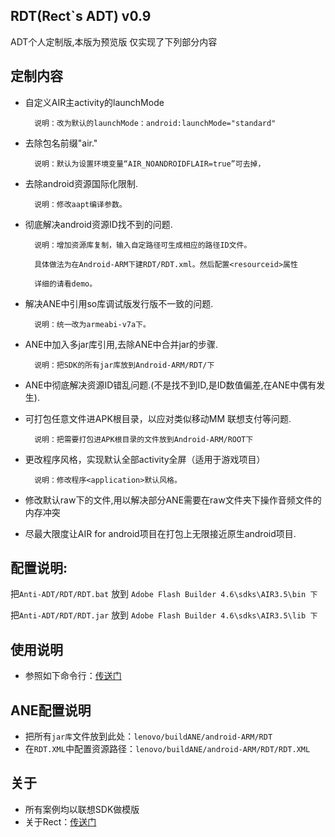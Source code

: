 ## RDT(Rect`s ADT) v0.9 ##
ADT个人定制版,本版为预览版 仅实现了下列部分内容

## 定制内容 ##
* 自定义AIR主activity的launchMode

		说明：改为默认的launchMode：android:launchMode="standard"

* 去除包名前缀"air."

		说明：默认为设置环境变量“AIR_NOANDROIDFLAIR=true”可去掉，

* 去除android资源国际化限制.

		说明：修改aapt编译参数。

* 彻底解决android资源ID找不到的问题.

		说明：增加资源库复制，输入自定路径可生成相应的路径ID文件。

		具体做法为在Android-ARM下建RDT/RDT.xml。然后配置<resourceid>属性

		详细的请看demo。

* 解决ANE中引用so库调试版发行版不一致的问题.

		说明：统一改为armeabi-v7a下。

* ANE中加入多jar库引用,去除ANE中合并jar的步骤.

		说明：把SDK的所有jar库放到Android-ARM/RDT/下

* ANE中彻底解决资源ID错乱问题.(不是找不到ID,是ID数值偏差,在ANE中偶有发生).

* 可打包任意文件进APK根目录，以应对类似移动MM 联想支付等问题.

		说明：把需要打包进APK根目录的文件放到Android-ARM/ROOT下

* 更改程序风格，实现默认全部activity全屏（适用于游戏项目）

		说明：修改程序<application>默认风格。

* 修改默认raw下的文件,用以解决部分ANE需要在raw文件夹下操作音频文件的内存冲突

* 尽最大限度让AIR for android项目在打包上无限接近原生android项目.

## 配置说明:

把`Anti-ADT/RDT/RDT.bat` 放到 `Adobe Flash Builder 4.6\sdks\AIR3.5\bin 下`

把`Anti-ADT/RDT/RDT.jar` 放到 `Adobe Flash Builder 4.6\sdks\AIR3.5\lib 下`

## 使用说明
* 参照如下命令行：[传送门](lenovo/buildAPK/lenovo_apk.bat)

## ANE配置说明
* 把所有`jar库`文件放到此处：`lenovo/buildANE/android-ARM/RDT`
* 在`RDT.XML`中配置资源路径：`lenovo/buildANE/android-ARM/RDT/RDT.XML`

## 关于
* 所有案例均以联想SDK做模版
* 关于Rect：[传送门](http://www.shadowkong.com)

